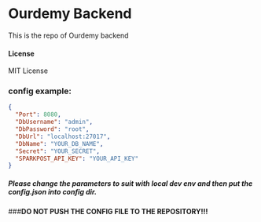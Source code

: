 # Ourdemy Backend
This is the repo of Ourdemy backend

#### License
MIT License

### config example:

```json
{
  "Port": 8080,
  "DbUsername": "admin",
  "DbPassword": "root",
  "DbUrl": "localhost:27017",
  "DbName": "YOUR_DB_NAME",
  "Secret": "YOUR_SECRET",
  "SPARKPOST_API_KEY": "YOUR_API_KEY"
}
```

##### Please change the parameters to suit with local dev env and then put the config.json into config dir.

###**DO NOT PUSH THE CONFIG FILE TO THE REPOSITORY!!!**